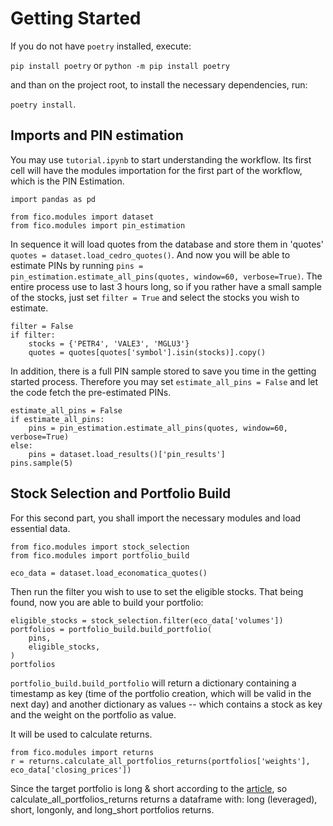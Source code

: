 # Getting Started
    
If you do not have `poetry` installed, execute:
    
`pip install poetry` or `python -m pip install poetry`

and than on the project root, to install the necessary dependencies, run:

`poetry install`.

## Imports and PIN estimation

You may use `tutorial.ipynb` to start understanding the workflow. 
Its first cell will have the modules importation for the first part of the workflow, which is the PIN Estimation.

```
import pandas as pd

from fico.modules import dataset
from fico.modules import pin_estimation
```

In sequence it will load quotes from the database and store them in 'quotes'  `quotes = dataset.load_cedro_quotes()`.
And now you will be able to estimate PINs by running `pins = pin_estimation.estimate_all_pins(quotes, window=60, verbose=True)`.
The entire process use to last 3 hours long, so if you rather have a small sample of the stocks, just set `filter = True` and select the stocks you wish to estimate.

```
filter = False
if filter:
    stocks = {'PETR4', 'VALE3', 'MGLU3'}
    quotes = quotes[quotes['symbol'].isin(stocks)].copy()
```
In addition, there is a full PIN sample stored to save you time in the getting started process. Therefore you may set `estimate_all_pins = False` and let the code fetch the pre-estimated PINs.

```
estimate_all_pins = False
if estimate_all_pins:
    pins = pin_estimation.estimate_all_pins(quotes, window=60, verbose=True)
else:
    pins = dataset.load_results()['pin_results']
pins.sample(5)
```

## Stock Selection and Portfolio Build

For this second part, you shall import the necessary modules and load essential data.

```
from fico.modules import stock_selection
from fico.modules import portfolio_build

eco_data = dataset.load_economatica_quotes()
```
Then run the filter you wish to use to set the eligible stocks. That being found, now you are able to build your portfolio:

```
eligible_stocks = stock_selection.filter(eco_data['volumes'])
portfolios = portfolio_build.build_portfolio(
    pins,
    eligible_stocks,
)
portfolios
```

`portfolio_build.build_portfolio` will return a dictionary containing a timestamp as key (time of the portfolio creation, which will be valid in the next day) and another dictionary as values --
which contains a stock as key and the weight on the portfolio as value. 

It will be used to calculate returns.
```
from fico.modules import returns
r = returns.calculate_all_portfolios_returns(portfolios['weights'], eco_data['closing_prices'])
```

Since the target portfolio is long & short according to the [article](Mestrado.pdf), so calculate_all_portfolios_returns returns a dataframe
with: long (leveraged), short, longonly, and long_short portfolios returns.
